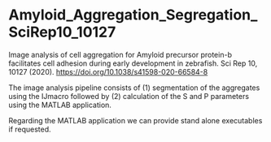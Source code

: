 # Amyloid_Aggregation_Segregation_SciRep10_10127
Image analysis of cell aggregation for  Amyloid precursor protein-b facilitates cell adhesion during early development in zebrafish. Sci Rep 10, 10127 (2020). https://doi.org/10.1038/s41598-020-66584-8

The image analysis pipeline consists of (1) segmentation of the aggregates using the IJmacro
followed by (2) calculation of the S and P parameters using the MATLAB application.

Regarding the MATLAB application we can provide stand alone executables if requested.
